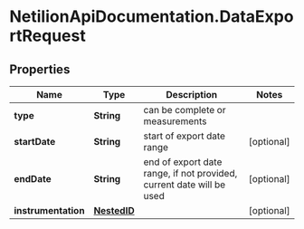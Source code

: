 # NetilionApiDocumentation.DataExportRequest

## Properties
Name | Type | Description | Notes
------------ | ------------- | ------------- | -------------
**type** | **String** | can be complete or measurements | 
**startDate** | **String** | start of export date range | [optional] 
**endDate** | **String** | end of export date range, if not provided, current date will be used | [optional] 
**instrumentation** | [**NestedID**](NestedID.md) |  | [optional] 
